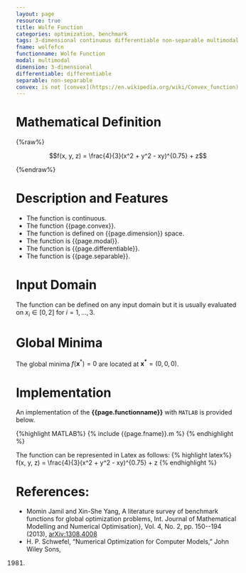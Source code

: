 ```yaml
---
layout: page
resource: true
title: Wolfe Function
categories: optimization, benchmark
tags: 3-dimensional continuous differentiable non-separable multimodal non-convex
fname: wolfefcn
functionname: Wolfe Function
modal: multimodal
dimension: 3-dimensional
differentiable: differentiable
separable: non-separable
convex: is not [convex](https://en.wikipedia.org/wiki/Convex_function)
---
```

<head>
	<script type="text/x-mathjax-config">
	  MathJax.Hub.Config({tex2jax: {inlineMath: [['$','$'], ['\\(','\\)']]}});
	</script>
	<script type="text/javascript" async
	  src="https://cdn.mathjax.org/mathjax/latest/MathJax.js?config=TeX-AMS_CHTML">
	</script>
</head>


# Mathematical Definition

{%raw%}

$$f(x, y, z) = \frac{4}{3}(x^2 + y^2 - xy)^{0.75} + z$$

{%endraw%}

# Description and Features
* The function is continuous.
* The function {{page.convex}}.
* The function is defined on {{page.dimension}} space.
* The function is {{page.modal}}.
* The function is {{page.differentiable}}.
* The function is {{page.separable}}.

# Input Domain
The function can be defined on any input domain but it is usually evaluated on $x_i \in [0, 2]$ for $i=1, ..., 3$.

# Global Minima
The global minima $f(\textbf{x}^{\ast})=0$ are located at $\mathbf{x^\ast}=(0, 0, 0)$.

# Implementation
An implementation of the **{{page.functionname}}** with `MATLAB` is provided below. 

{%highlight MATLAB%}
{% include {{page.fname}}.m %}
{% endhighlight %}

The function can be represented in Latex as follows:
{% highlight latex%}
f(x, y, z) = \frac{4}{3}(x^2 + y^2 - xy)^{0.75} + z
{% endhighlight %}

# References:
* Momin Jamil and Xin-She Yang, A literature survey of benchmark functions for global optimization problems, Int. Journal of Mathematical Modelling 
and Numerical Optimisation}, Vol. 4, No. 2, pp. 150--194 (2013), [arXiv:1308.4008](arXiv:1308.4008)
* H. P. Schwefel, “Numerical Optimization for Computer Models,” John Wiley Sons,
1981.

